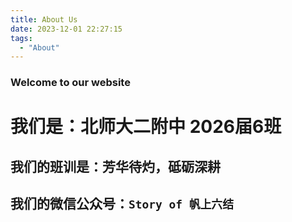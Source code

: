 ```yaml
---
title: About Us
date: 2023-12-01 22:27:15
tags:
  - "About"
---
```

### Welcome to our website

# 我们是：北师大二附中 2026届6班

## 我们的班训是：芳华待灼，砥砺深耕

## 我们的微信公众号：`Story of 帆上六结`

